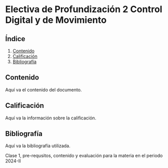 # Electiva de Profundización 2 Control Digital y de Movimiento 

## Índice
1. [Contenido](#contenido)
2. [Calificación](#calificación)
3. [Bibliografía](#bibliografía)

## Contenido
Aquí va el contenido del documento.

## Calificación
Aquí va la información sobre la calificación.

## Bibliografía
Aquí va la bibliografía utilizada.


Clase 1, pre-requsitos, contenido y evaluación para la materia en el periodo 2024-II
